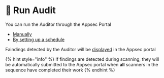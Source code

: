 # 🚀 Run Audit

You can run the Auditor through the Appsec Portal

* [Manually](broken-reference)
* [By setting up a schedule](broken-reference)

Faindings detected by the Auditor will be [displayed](../../appsec-portal/findings-view/) in the Appsec portal

{% hint style="info" %}
If findings are detected during scanning, they will be automatically submitted to the Appsec portal when **all** scanners in the sequence have completed their work
{% endhint %}
